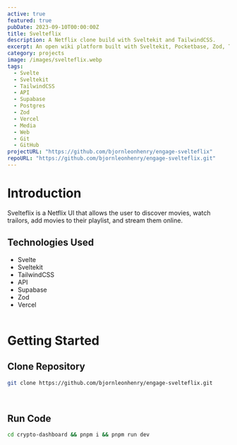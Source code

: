 ```yaml
---
active: true
featured: true
pubDate: 2023-09-10T00:00:00Z
title: Svelteflix
description: A Netflix clone build with Sveltekit and TailwindCSS.
excerpt: An open wiki platform built with Sveltekit, Pocketbase, Zod, TinyMCE, TailwindCSS, and DaisyUI.
category: projects
image: /images/svelteflix.webp
tags:
  - Svelte
  - Sveltekit
  - TailwindCSS
  - API
  - Supabase
  - Postgres
  - Zod
  - Vercel
  - Media
  - Web
  - Git
  - GitHub
projectURL: "https://github.com/bjornleonhenry/engage-svelteflix"
repoURL: "https://github.com/bjornleonhenry/engage-svelteflix.git"
---
```


# Introduction

Svelteflix is a Netflix UI that allows the user to discover movies, watch trailors, add movies to their playlist, and stream them online.

## Technologies Used

- Svelte
- Sveltekit
- TailwindCSS
- API
- Supabase
- Zod
- Vercel
  <br>
  <br>

# Getting Started

## Clone Repository

```bash
git clone https://github.com/bjornleonhenry/engage-svelteflix.git
```

<br>

## Run Code

```bash
cd crypto-dashboard && pnpm i && pnpm run dev
```
